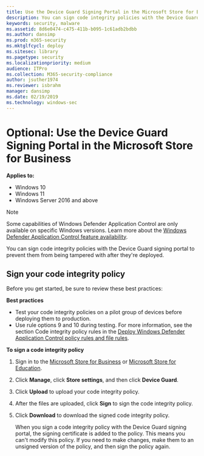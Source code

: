 ```yaml
---
title: Use the Device Guard Signing Portal in the Microsoft Store for Business  (Windows)
description: You can sign code integrity policies with the Device Guard signing portal to prevent them from being tampered with after they're deployed.
keywords: security, malware
ms.assetid: 8d6e0474-c475-411b-b095-1c61adb2bdbb
ms.author: dansimp
ms.prod: m365-security
ms.mktglfcycl: deploy
ms.sitesec: library
ms.pagetype: security
ms.localizationpriority: medium
audience: ITPro
ms.collection: M365-security-compliance
author: jsuther1974
ms.reviewer: isbrahm
manager: dansimp
ms.date: 02/19/2019
ms.technology: windows-sec
---
```


# Optional: Use the Device Guard Signing Portal in the Microsoft Store for Business

**Applies to:**

- Windows 10
- Windows 11
- Windows Server 2016 and above

> [!NOTE]
> Some capabilities of Windows Defender Application Control are only available on specific Windows versions. Learn more about the [Windows Defender Application Control feature availability](feature-availability.md).

You can sign code integrity policies with the Device Guard signing portal to prevent them from being tampered with after they're deployed.

## Sign your code integrity policy
Before you get started, be sure to review these best practices:

**Best practices**

- Test your code integrity policies on a pilot group of devices before deploying them to production.
- Use rule options 9 and 10 during testing. For more information, see the section Code integrity policy rules in the [Deploy Windows Defender Application Control policy rules and file rules](./select-types-of-rules-to-create.md).

**To sign a code integrity policy**

1.  Sign in to the [Microsoft Store for Business](https://businessstore.microsoft.com) or [Microsoft Store for Education](https://educationstore.microsoft.com). 
2.  Click **Manage**, click **Store settings**, and then click **Device Guard**.
3.  Click **Upload** to upload your code integrity policy.
4.  After the files are uploaded, click **Sign** to sign the code integrity policy.
5.  Click **Download** to download the signed code integrity policy.

    When you sign a code integrity policy with the Device Guard signing portal, the signing certificate is added to the policy. This means you can't modify this policy. If you need to make changes, make them to an unsigned version of the policy, and then sign the policy again.